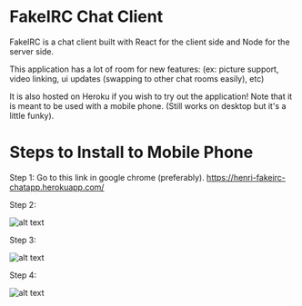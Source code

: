 # FakeIRC Chat Client
FakeIRC is a chat client built with React for the client side and Node for the server side.

This application has a lot of room for new features:
(ex: picture support, video linking, ui updates (swapping to other chat rooms easily), etc)

It is also hosted on Heroku if you wish to try out the application! Note that it is meant to be used with a mobile phone.
(Still works on desktop but it's a little funky).

# Steps to Install to Mobile Phone
Step 1:
Go to this link in google chrome (preferably).
https://henri-fakeirc-chatapp.herokuapp.com/

Step 2:

![alt text](https://i.imgur.com/q5GLQ76.png)

Step 3:

![alt text](https://i.imgur.com/35mEONs.png)

Step 4:

![alt text](https://i.imgur.com/qMBEQeR.png)
